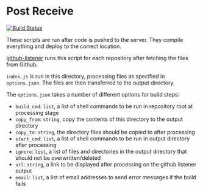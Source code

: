 Post Receive
============

[![Build Status](https://img.shields.io/travis/itsapi/post-receive.svg)](https://travis-ci.org/itsapi/post-receive)

These scripts are run after code is pushed to the server. They compile everything and deploy to the correct location.

[github-listener](http://github.com/itsapi/github-listener) runs this script for each repository after fetching the files from Github.

`index.js` is run in this directory, processing files as specified in `options.json`. The files are then transferred to the output directory.

The `options.json` takes a number of different options for build steps:

- `build_cmd`:  `list`,   a list of shell commands to be run in repository root at processing stage
- `copy_from`:  `string`, copy the contents of this directory to the output directory
- `copy_to`:    `string`, the directory files should be copied to after processing
- `start_cmd`: `list`,   a list of shell commands to be run in output directory after processing
- `ignore`:     `list`,   a list of files and directories in the output directory that should not be overwritten/deleted
- `url`:        `string`, a link to be displayed after processing on the github listener output
- `email`:      `list`,   a list of email addresses to send error messages if the build fails
